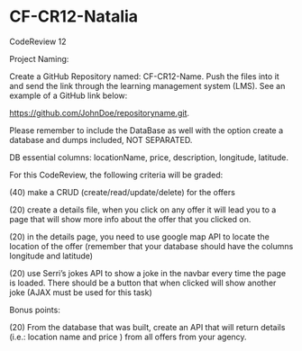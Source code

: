 # CF-CR12-Natalia
CodeReview 12

Project Naming:

Create a GitHub Repository named: CF-CR12-Name. Push the files into it and send the link through the learning management system (LMS). See an example of a GitHub link below:

https://github.com/JohnDoe/repositoryname.git.

Please remember to include the DataBase as well with the option create a database and dumps included, NOT SEPARATED.

DB essential columns: locationName, price, description, longitude, latitude.

 

For this CodeReview, the following criteria will be graded:

(40) make a CRUD (create/read/update/delete) for the offers

(20) create a details file, when you click on any offer it will lead you to a page that will show more info about the offer that you clicked on.

(20)  in the details page, you need to use google map API to locate the location of the offer (remember that your database should have the columns longitude and latitude)

(20) use Serri’s jokes API to show a joke in the navbar every time the page is loaded. There should be a button that when clicked will show another joke (AJAX must be used for this task)

Bonus points:

(20) From the database that was built, create an API that will return details (i.e.: location name and price ) from all offers from your agency.

